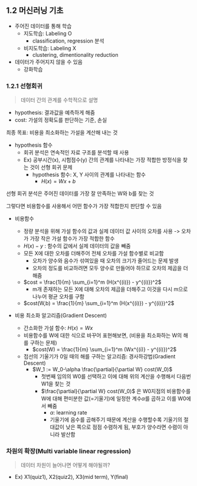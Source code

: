 ## 1.2 머신러닝 기초
- 주어진 데이터를 통해 학습
  - 지도학습: Labeling O
    - classification, regression 분석
  - 비지도학습: Labeling X
    - clustering, dimentionality reduction
- 데이터가 주어지지 않을 수 있음
  - 강화학습

### 1.2.1 선형회귀
> 데이터 간의 관계를 수학적으로 설명

- hypothesis: 결과값을 예측하게 해줌
- cost: 가설의 정확도를 판단하는 기준, 손실

최종 목표: 비용을 최소화하는 가설을 계산해 내는 것
- hypothesis 함수
  - 회귀 분석은 연속적인 자료 구조를 분석할 때 사용
  - Ex) 공부시간(x), 시험점수(y) 간의 관계를 나타내는 가장 적합한 방정식을 찾는 것이 선형 회귀 문제
    - hypothesis 함수: X, Y 사이의 관계를 나타내는 함수
      - $H(x) = Wx + b$

선형 회귀 분석은 주어진 데이터를 가장 잘 만족하는 W와 b를 찾는 것

그렇다면 비용함수를 사용해서 어떤 함수가 가장 적합한지 판단할 수 있음

- 비용함수
  - 정량 분석을 위해 가설 함수의 값과 실제 데이터 값 사이의 오차를 사용 -> 오차가 가장 작은 가설 함수가 가장 적합한 함수
  - $H(x) - y$ : 함수의 값에서 실제 데이터의 값을 빼줌
  - 모든 X에 대한 오차를 더해주어 전체 오차를 가설 함수별로 비교함
    - 오차가 양수와 음수가 섞여있을 때 오차의 크기가 줄어드는 문제 발생
    - 오차의 정도를 비교하려면 모두 양수로 만들어야 하므로 오차의 제곱을 더해줌
  - $cost = \frac{1}{m} \sum_{i=1}^m (H(x^{(i)}) - y^{(i)})^2$
    - m개 존재하는 모든 X에 대해 오차의 제곱을 더해주고 이것을 다시 m으로 나누어 평균 오차를 구함
  - $cost(W,b) = \frac{1}{m} \sum_{i=1}^m (H(x^{(i)}) - y^{(i)})^2$

- 비용 최소화 알고리즘(Gradient Descent)
  - 간소화한 가설 함수: $H(x) = Wx$
  - 비용함수를 W에 대한 식으로 바꾸어 표현해보면, (비용을 최소화하는 W의 해를 구하는 문제)
    - $cost(W) = \frac{1}{m} \sum_{i=1}^m (Wx^{(i)} - y^{(i)})^2$
  - 접선의 기울기가 0일 때의 해를 구하는 알고리즘: 경사하강법(Gradient Descent)
    - $W_1 := W_0-\alpha \frac{\partial}{\partial W} cost(W_0)$
      - 첫번째 임의의 W0를 선택하고 이에 대해 위의 계산을 수행해서 다음번 W1을 찾는 것
      - $\frac{\partial}{\partial W} cost(W_0)$ 은 W0지점의 비용함수를 W에 대해 편미분한 값(=기울기)에 일정한 계수$\alpha$를 곱하고 이를 W0에서 빼줌
        - $\alpha$: learning rate
        - 기울기에 음수를 곱해주기 때문에 계산을 수행할수록 기울기의 절대값이 낮은 쪽으로 점점 수렴하게 됨, 부호가 양수라면 수렴이 아니라 발산함

### 차원의 확장(Multi variable linear regression)
> 데이터 차원이 늘어나면 어떻게 해야될까?
  
- Ex) X1(quiz1), X2(quiz2), X3(mid term), Y(final) 
